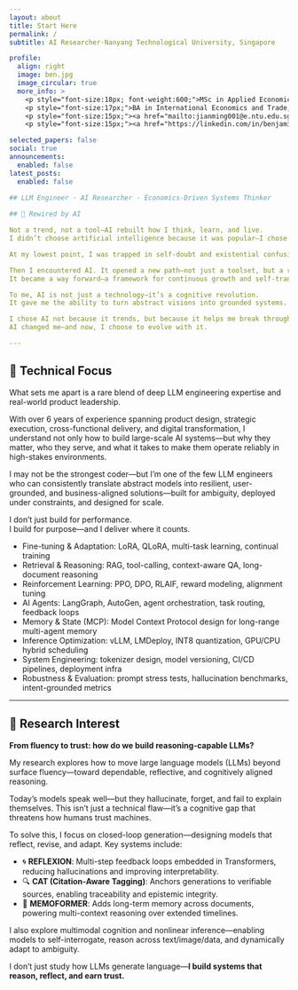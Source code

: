 ```yaml
---
layout: about
title: Start Here
permalink: /
subtitle: AI Researcher·Nanyang Technological University, Singapore 

profile:
  align: right
  image: ben.jpg
  image_circular: true
  more_info: >
    <p style="font-size:18px; font-weight:600;">MSc in Applied Economics, Nanyang Technological University</p>
    <p style="font-size:17px;">BA in International Economics and Trade, Nankai University</p>
    <p style="font-size:15px;"><a href="mailto:jianming001@e.ntu.edu.sg">jianming001@e.ntu.edu.sg</a></p>
    <p style="font-size:15px;"><a href="https://linkedin.com/in/benjaminrockefeller" target="_blank">LinkedIn</a></p>

selected_papers: false  
social: true 
announcements:
  enabled: false  
latest_posts:
  enabled: false  
  
## LLM Engineer · AI Researcher · Economics-Driven Systems Thinker

## 🔷 Rewired by AI

Not a trend, not a tool—AI rebuilt how I think, learn, and live.  
I didn’t choose artificial intelligence because it was popular—I chose it because it changed me when I needed it most.

At my lowest point, I was trapped in self-doubt and existential confusion, my mind full of unrest. Ideas came constantly, but they felt unreachable—separated from action by an unbridgeable gap.

Then I encountered AI. It opened a new path—not just a toolset, but a restructuring of how I think.  
It became a way forward—a framework for continuous growth and self-transcendence.

To me, AI is not just a technology—it’s a cognitive revolution.  
It gave me the ability to turn abstract visions into grounded systems.

I chose AI not because it trends, but because it helps me break through mental limits and build intelligent systems that think, adapt, and evolve.  
AI changed me—and now, I choose to evolve with it.

---
```


## 🔷 Technical Focus

What sets me apart is a rare blend of deep LLM engineering expertise and real-world product leadership.

With over 6 years of experience spanning product design, strategic execution, cross-functional delivery, and digital transformation, I understand not only how to build large-scale AI systems—but why they matter, who they serve, and what it takes to make them operate reliably in high-stakes environments.

I may not be the strongest coder—but I’m one of the few LLM engineers who can consistently translate abstract models into resilient, user-grounded, and business-aligned solutions—built for ambiguity, deployed under constraints, and designed for scale.

I don’t just build for performance.  
I build for purpose—and I deliver where it counts.

- Fine-tuning & Adaptation: LoRA, QLoRA, multi-task learning, continual training  
- Retrieval & Reasoning: RAG, tool-calling, context-aware QA, long-document reasoning  
- Reinforcement Learning: PPO, DPO, RLAIF, reward modeling, alignment tuning  
- AI Agents: LangGraph, AutoGen, agent orchestration, task routing, feedback loops  
- Memory & State (MCP): Model Context Protocol design for long-range multi-agent memory  
- Inference Optimization: vLLM, LMDeploy, INT8 quantization, GPU/CPU hybrid scheduling  
- System Engineering: tokenizer design, model versioning, CI/CD pipelines, deployment infra  
- Robustness & Evaluation: prompt stress tests, hallucination benchmarks, intent-grounded metrics  

---

## 🔷 Research Interest

**From fluency to trust: how do we build reasoning-capable LLMs?**

My research explores how to move large language models (LLMs) beyond surface fluency—toward dependable, reflective, and cognitively aligned reasoning.

Today’s models speak well—but they hallucinate, forget, and fail to explain themselves. This isn’t just a technical flaw—it’s a cognitive gap that threatens how humans trust machines.

To solve this, I focus on closed-loop generation—designing models that reflect, revise, and adapt. Key systems include:

- 🌀 **REFLEXION**: Multi-step feedback loops embedded in Transformers, reducing hallucinations and improving interpretability.  
- 🔍 **CAT (Citation-Aware Tagging)**: Anchors generations to verifiable sources, enabling traceability and epistemic integrity.  
- 🧠 **MEMOFORMER**: Adds long-term memory across documents, powering multi-context reasoning over extended timelines.  

I also explore multimodal cognition and nonlinear inference—enabling models to self-interrogate, reason across text/image/data, and dynamically adapt to ambiguity.

I don’t just study how LLMs generate language—**I build systems that reason, reflect, and earn trust.**
